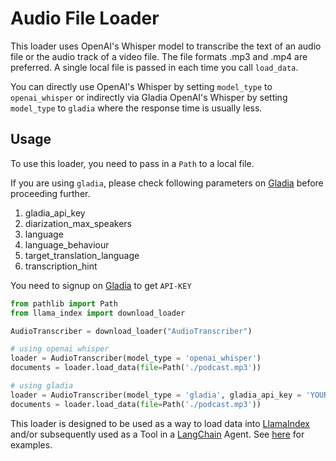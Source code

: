 # Audio File Loader

This loader uses OpenAI's Whisper model to transcribe the text of an audio file or the audio track of a video file. The file formats .mp3 and .mp4 are preferred. A single local file is passed in each time you call `load_data`.

You can directly use OpenAI's Whisper by setting `model_type` to `openai_whisper` or indirectly via Gladia OpenAI's Whisper by setting `model_type` to `gladia` where the response time is usually less.
## Usage

To use this loader, you need to pass in a `Path` to a local file.

If you are using `gladia`, please check following parameters on [Gladia](https://www.gladia.io/) before proceeding further.

1. gladia_api_key
2. diarization_max_speakers
3. language
4. language_behaviour
5. target_translation_language
6. transcription_hint

You need to signup on [Gladia](https://www.gladia.io/) to get `API-KEY`

```python
from pathlib import Path
from llama_index import download_loader

AudioTranscriber = download_loader("AudioTranscriber")

# using openai whisper
loader = AudioTranscriber(model_type = 'openai_whisper')
documents = loader.load_data(file=Path('./podcast.mp3'))

# using gladia
loader = AudioTranscriber(model_type = 'gladia', gladia_api_key = 'YOUR API KEY')
documents = loader.load_data(file=Path('./podcast.mp3'))
```

This loader is designed to be used as a way to load data into [LlamaIndex](https://github.com/jerryjliu/gpt_index/tree/main/gpt_index) and/or subsequently used as a Tool in a [LangChain](https://github.com/hwchase17/langchain) Agent. See [here](https://github.com/emptycrown/llama-hub/tree/main) for examples.
